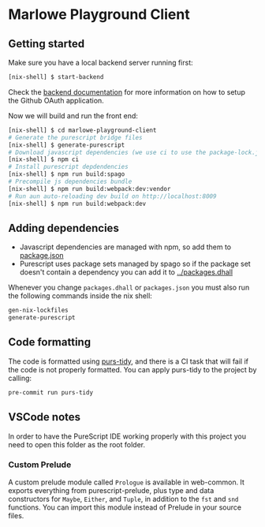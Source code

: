 # Marlowe Playground Client

## Getting started

Make sure you have a local backend server running first:

```bash
[nix-shell] $ start-backend
```

Check the [backend documentation](../marlowe-playground-server/README.md) for more information on how to setup the Github OAuth application.

Now we will build and run the front end:

```bash
[nix-shell] $ cd marlowe-playground-client
# Generate the purescript bridge files
[nix-shell] $ generate-purescript
# Download javascript dependencies (we use ci to use the package-lock.json)
[nix-shell] $ npm ci
# Install purescript depdendencies
[nix-shell] $ npm run build:spago
# Precompile js dependencies bundle
[nix-shell] $ npm run build:webpack:dev:vendor
# Run aun auto-reloading dev build on http://localhost:8009
[nix-shell] $ npm run build:webpack:dev
```

## Adding dependencies

- Javascript dependencies are managed with npm, so add them to [package.json](./package.json)
- Purescript uses package sets managed by spago so if the package set doesn't contain a dependency you can add it to [../packages.dhall](../packages.dhall)

Whenever you change `packages.dhall` or `packages.json` you must also run the following commands inside the nix shell:
```bash
gen-nix-lockfiles
generate-purescript
``` 

## Code formatting

The code is formatted using [purs-tidy](https://github.com/natefaubion/purescript-tidy), and there is a CI task that will fail if the code is not properly formatted. You can apply purs-tidy to the project by calling:

```bash
pre-commit run purs-tidy
```

## VSCode notes

In order to have the PureScript IDE working properly with this project you need to open this folder as the root folder.

### Custom Prelude

A custom prelude module called `Prologue` is available in web-common. It
exports everything from purescript-prelude, plus type and data constructors for
`Maybe`, `Either`, and `Tuple`, in addition to the `fst` and `snd` functions.
You can import this module instead of Prelude in your source files.
